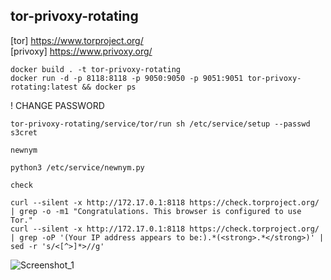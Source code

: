 ## tor-privoxy-rotating

[tor] https://www.torproject.org/  
[privoxy] https://www.privoxy.org/

```
docker build . -t tor-privoxy-rotating 
docker run -d -p 8118:8118 -p 9050:9050 -p 9051:9051 tor-privoxy-rotating:latest && docker ps
```                                                                                        
! CHANGE PASSWORD
```
tor-privoxy-rotating/service/tor/run sh /etc/service/setup --passwd s3cret
```

`newnym`
```
python3 /etc/service/newnym.py
```
`check`
```
curl --silent -x http://172.17.0.1:8118 https://check.torproject.org/ | grep -o -m1 "Congratulations. This browser is configured to use Tor."
curl --silent -x http://172.17.0.1:8118 https://check.torproject.org/ | grep -oP '(Your IP address appears to be:).*(<strong>.*</strong>)' | sed -r 's/<[^>]*>//g'
```

![Screenshot_1](https://user-images.githubusercontent.com/118774522/215544350-f3b87a79-67d4-428f-adaa-ea0c9eb12212.png)
